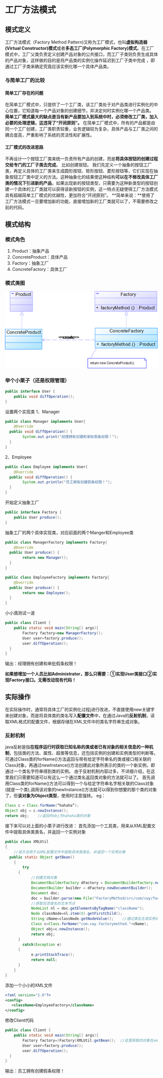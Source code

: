 # 工厂方法模式
## 模式定义
工厂方法模式（Factory Method Pattern)又称为工厂模式，也叫**虚拟构造器(Virtual Constructor)模式**或者**多态工厂(Polymorphic Factory)模式**。在工厂模式中，工厂父类负责定义创建产品对象的公共接口，而工厂子类则负责生成具体的产品对象，这样做的目的是将产品类的实例化操作延迟到工厂子类中完成 ，即通过工厂子类来确定究竟应该实例化哪一个具体产品类。

### 与简单工厂的比较

#### 简单工厂存在的问题
在简单工厂模式中，只提供了一个工厂类，该工厂类处于对产品类进行实例化的中心位置，它知道每一个产品对象的创建细节，并决定何时实例化哪一个产品类。
**简单工厂模式最大的缺点是当有新产品要加入到系统中时，必须修改工厂类，加入必要的处理逻辑，这违背了“开闭原则”。**
在简单工厂模式中，所有的产品都是由同一个工厂创建，工厂类职责较重，业务逻辑较为复杂，具体产品与工厂类之间的耦合度高，严重影响了系统的灵活性和扩展性。

#### 工厂模式的改进思路
不再设计一个按钮工厂类来统一负责所有产品的创建，而是**将具体按钮的创建过程交给专门的工厂子类去完成**。
比如创建按钮。
我们先定义一个抽象的按钮工厂类，再定义具体的工厂类来生成圆形按钮、矩形按钮、菱形按钮等，它们实现在抽象按钮工厂类中定义的方法。这种抽象化的结果使这种结构**可以在不修改具体工厂类的情况下引进新的产品**，如果出现新的按钮类型，只需要为这种新类型的按钮创建一个具体的工厂类就可以获得该新按钮的实例，这一特点无疑使得工厂方法模式具有超越简单工厂模式的优越性，更加符合“开闭原则”。
**简单来说：**使用了工厂方法模式一旦要增加新的功能，直接增加新的工厂类就可以了，不需要修改之前的代码。

## 模式结构
### 模式角色
1. Product：抽象产品
2. ConcreteProduct：具体产品
3. Factory：抽象工厂
4. ConcreteFactory：具体工厂

### 模式类图
![工厂方法模式](../Design-Pattern_Pic/%E5%B7%A5%E5%8E%82%E6%96%B9%E6%B3%95%E6%A8%A1%E5%BC%8F.png)

### 举个小栗子（还是权限管理）
```java
public interface User {
    public void diffOperation(); 
}
```
设置两个实现类
1、Manager
```java
public class Manager implements User{
    @Override
  public void diffOperation() {
        System.out.print("经理拥有创建和审批假条权限！");
  }
}
```

2、Employee
```java
public class Employee implements User{
    @Override
  public void diffOperation() {
        System.out.println("员工拥有创建假条权限！");
  }
}
```

开始定义抽象工厂
```java
public interface Factory {
    public User produce(); 
}
```

抽象工厂的两个具体实现类，对应前面的两个Manger和Employee类
```java
public class ManagerFactory implements Factory{
    @Override
  public User produce() {
        return new Manager();
  }
}
```
```java
public class EmployeeFactory implements Factory{
    @Override
  public User produce() {
        return new Employee();
  }
}
```
小小滴测试一波
```java
public class Client {
    public static void main(String[] args){
        Factory factory=new ManagerFactory();
        User user=factory.produce();
        user.diffOperation();
  }
}
```

输出：经理拥有创建和审批假条权限！

**如果想增加一个人员比如Administrator，那么只需要：①实现User类接口②实现Factory接口。无需改动现有代码！**


## 实际操作
在实际操作时，通常将具体工厂的实例化过程j进行改进，不直接使用new关键字来创建对象，而是将具体类的类名写入**配置文件**中，在通过Java的**反射机制**，读取XML格式的配置文件，根据存储在XML文件中的类名字符串生成对象。

### 反射机制
java反射是指**在程序运行时获取已知名称的类或者已有对象的相关信息的一种机制**，包括类的方法、属性、超类等信息，还包括实例的创建和实例类型的判断等。可通过Class类的forName()方法返回与带有给定字符串名的类或接口相关联的Class对象，再通过newInstance()方法创建此对象所表示的类的一个新实例，即通过一个类名字符串得到类的实例。
由于反射机制内容过多，不详细介绍，在这里我们只需要知道可以有这么一个通过类名返回类对象的方法就可以了。
首先调用Class类的forName()方法可以得到一个与给定字符串名字相关联的Class对象(就是一个类),调用该对象的newInstance()方法就可以得到你想要的那个类的对象了，但**该对象为Object类型**，使用时注意强转。
eg：
```java
Class c = Class.forName(“hahaha”);
Object obj = c.newInstance();
return obj;    //返回的obj为hahaha类的对象
```

接下来可以对上面的小栗子进行改进：
首先添加一个工具类，用来从XML配置文件中提取具体类类名，并返回一个实例对象
```java
public class XMLUtil
{
    //该方法用于从XML配置文件中提取具体类类名，并返回一个实例对象
  public static Object getBean()
    {
        try
      {
            //创建文档对象
            DocumentBuilderFactory dFactory = DocumentBuilderFactory.newInstance();
            DocumentBuilder builder = dFactory.newDocumentBuilder();
            Document doc;
            doc = builder.parse(new File("FactoryMethod/src/com/cwy/factorymethod/config.xml"));    
            //获取包含类名的文本节点
            NodeList nl = doc.getElementsByTagName("className");
            Node classNode=nl.item(0).getFirstChild();
            String cName=classNode.getNodeValue();    //通过类名生成实例对象并将其返回
            Class c=Class.forName("com.cwy.factorymethod."+cName);
            Object obj=c.newInstance();
            return obj;
      }
        catch(Exception e)
      {
            e.printStackTrace();
            return null;  
      }
    }
}
```

添加一个小小的XML文件
```xml
<?xml version="1.0"?> 
<config>
   <className>EmployeeFactory</className> 
</config>
```

修改Client代码
```java
public class Client {
    public static void main(String[] args){
        Factory factory=(Factory)XMLUtil.getBean();  //这里获取的对象在xml文件里指定
        User user=factory.produce();
        user.diffOperation();
  }
}
```

输出：员工拥有创建假条权限！
